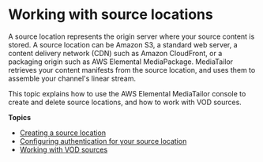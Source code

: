 # Working with source locations<a name="channel-assembly-source-locations"></a>

A source location represents the origin server where your source content is stored\. A source location can be Amazon S3, a standard web server, a content delivery network \(CDN\) such as Amazon CloudFront, or a packaging origin such as AWS Elemental MediaPackage\. MediaTailor retrieves your content manifests from the source location, and uses them to assemble your channel's linear stream\.

 This topic explains how to use the AWS Elemental MediaTailor console to create and delete source locations, and how to work with VOD sources\.

**Topics**
+ [Creating a source location](channel-assembly-creating-source-locations.md)
+ [Configuring authentication for your source location](channel-assembly-source-locations-access-configuration.md)
+ [Working with VOD sources](channel-assembly-working-vod-sources.md)